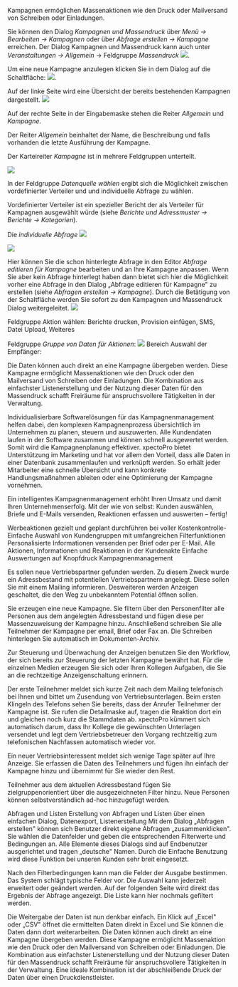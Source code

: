 Kampagnen ermöglichen Massenaktionen wie den Druck oder Mailversand von Schreiben oder Einladungen.

Sie können den Dialog *Kampagnen und Massendruck*  über *Menü → Bearbeiten → Kampagnen* oder über *Abfrage erstellen → Kampagne* erreichen. Der Dialog Kampagnen und Massendruck kann auch unter *Veranstaltungen → Allgemein* → Feldgruppe *Massendruck*  ![](http://xpecto.github.io/docs/img/img_1435065119358.png).

Um eine neue Kampagne anzulegen klicken Sie in dem Dialog auf die Schaltfläche: ![](http://xpecto.github.io/docs/img/img_1421833044056.png).

Auf der linke Seite wird eine Übersicht der bereits bestehenden Kampagnen dargestellt.
![](http://xpecto.github.io/docs/img/img_1434112012527.png)

Auf der rechte Seite in der Eingabemaske stehen die Reiter *Allgemein* und *Kampagne*.



Der Reiter *Allgemein* beinhaltet der Name,  die Beschreibung und falls vorhanden die letzte Ausführung der Kampagne.

Der Karteireiter *Kampagne* ist in mehrere Feldgruppen unterteilt.

![](http://xpecto.github.io/docs/img/img_1426689870428.png)

In der Feldgruppe *Datenquelle wählen* ergibt sich die Möglichkeit zwischen vordefinierter Verteiler und und individuelle Abfrage zu wählen.

Vordefinierter Verteiler ist ein spezieller Bericht der als Verteiler für Kampagnen ausgewählt würde (siehe *Berichte und Adressmuster → Berichte → Kategorien*).


Die *individuelle Abfrage* ![](http://xpecto.github.io/docs/img/img_1435065913280.png)

![](http://xpecto.github.io/docs/img/img_1433863956586.png)

Hier können Sie die schon hinterlegte Abfrage in den Editor *Abfrage editieren für Kampagne* bearbeiten und an Ihre Kampagne anpassen. Wenn Sie aber kein Abfrage  hinterlegt haben dann bietet sich hier die Möglichkeit vorher eine Abfrage in den Dialog „Abfrage editieren für Kampagne" zu erstellen (siehe *Abfragen erstellen → Kampagne*). 
Durch die Betätigung von der Schaltfläche werden Sie sofort zu den Kampagnen und Massendruck Dialog weitergeleitet.
![](http://xpecto.github.io/docs/img/img_1433864762504.png)

Feldgruppe Aktion wählen:
Berichte drucken, Provision einfügen, SMS, Datei Upload, Weiteres

Feldgruppe  *Gruppe von Daten für Aktionen*:
![](http://xpecto.github.io/docs/img/img_1426685469516.png)
Bereich Auswahl der Empfänger:

Die Daten können auch direkt an eine Kampagne übergeben werden. Diese Kampagne ermöglicht Massenaktionen wie den Druck oder den Mailversand von Schreiben oder Einladungen. Die Kombination aus einfachster Listenerstellung und der Nutzung dieser Daten für den Massendruck schafft Freiräume für anspruchsvollere Tätigkeiten in der Verwaltung.

Individualisierbare Softwarelösungen  für das Kampagnenmanagement helfen dabei, den komplexen Kampagnenprozess übersichtlich im Unternehmen zu planen, steuern und auszuwerten. Alle Kundendaten laufen in der Software zusammen und können schnell ausgewertet werden. Somit wird die Kampagnenplanung effektiver.  xpectoPro bietet Unterstützung im Marketing und hat vor allem den Vorteil, dass alle Daten in einer Datenbank zusammenlaufen und verknüpft werden. So erhält jeder Mitarbeiter eine schnelle Übersicht und kann konkrete Handlungsmaßnahmen ableiten oder eine Optimierung der Kampagne vornehmen.

Ein intelligentes Kampagnenmanagement erhöht Ihren Umsatz und damit Ihren Unternehmenserfolg. Mit der  wie von selbst: Kunden auswählen, Briefe und E-Mails versenden, Reaktionen erfassen und auswerten – fertig!

Werbeaktionen gezielt und geplant durchführen bei voller Kostenkontrolle-
Einfache Auswahl von Kundengruppen mit umfangreichen Filterfunktionen
Personalisierte Informationen versenden per Brief oder per E-Mail.
Alle Aktionen, Informationen und Reaktionen in der Kundenakte
Einfache Auswertungen auf Knopfdruck
Kampagnenmanagement


Es sollen neue Vertriebspartner gefunden werden. Zu diesem Zweck wurde ein Adressbestand mit potentiellen Vertriebspartnern angelegt. Diese sollen Sie mit einem Mailing informieren. Desweiteren werden Anzeigen geschaltet, die den Weg zu unbekanntem Potential öffnen sollen. 

Sie erzeugen eine neue Kampagne. Sie filtern über den Personenfilter alle Personen aus dem angelegten Adressbestand und fügen diese per Massenzuweisung der Kampagne hinzu. Anschließend schreiben Sie alle Teilnehmer der Kampagne per email, Brief oder Fax an. Die Schreiben hinterlegen Sie automatisch im Dokumenten-Archiv.

Zur Steuerung und Überwachung der Anzeigen benutzen Sie den Workflow, der sich bereits zur Steuerung der letzten Kampagne bewährt hat. Für die einzelnen Medien erzeugen Sie sich oder Ihren Kollegen Aufgaben, die Sie an die rechtzeitige Anzeigenschaltung erinnern.

Der erste Teilnehmer meldet sich kurze Zeit nach dem Mailing telefonisch bei Ihnen und bittet um Zusendung von Vertriebsunterlagen. Beim ersten Klingeln des Telefons sehen Sie bereits, dass der Anrufer Teilnehmer der Kampagne ist. Sie rufen die Detailmaske auf, tragen die Reaktion dort ein und gleichen noch kurz die Stammdaten ab.  xpectoPro kümmert sich automatisch darum, dass Ihr Kollege die gewünschten Unterlagen versendet und legt dem Vertriebsbetreuer den Vorgang rechtzeitig zum telefonischen Nachfassen automatisch wieder vor.

Ein neuer Vertriebsinteressent meldet sich wenige Tage später auf Ihre Anzeige. Sie erfassen die Daten des Teilnehmers und fügen ihn einfach der Kampagne hinzu und übernimmt für Sie wieder den Rest.

Teilnehmer aus dem aktuellen Adressbestand fügen Sie zielgruppenorientiert über die ausgezeichneten Filter  hinzu. Neue Personen können selbstverständlich ad-hoc hinzugefügt werden.

Abfragen und Listen
Erstellung von Abfragen und Listen über einen einfachen Dialog, Datenexport, Listenerstellung
Mit dem Dialog „Abfragen erstellen" können sich Benutzer direkt eigene Abfragen „zusammenklicken". Sie wählen die Datenfelder und geben die entsprechenden Filterwerte und Bedingungen an. Alle Elemente dieses Dialogs sind auf Endbenutzer ausgerichtet und tragen „deutsche" Namen. Durch die Einfache Benutzung wird diese Funktion bei unseren Kunden sehr breit eingesetzt. 

Nach den Filterbedingungen kann man die Felder der Ausgabe bestimmen. Das System schlägt typische Felder vor. Die Auswahl kann jederzeit erweitert oder geändert werden. Auf der folgenden Seite wird direkt das Ergebnis der Abfrage angezeigt. Die Liste kann hier nochmals gefiltert werden. 

Die Weitergabe der Daten ist nun denkbar einfach. Ein Klick auf „Excel" oder „CSV" öffnet die ermittelten Daten direkt in Excel und Sie können die Daten dann dort weiterarbeiten.
Die Daten können auch direkt an eine Kampagne übergeben werden. Diese Kampagne ermöglicht Massenaktion wie den Druck oder den Mailversand von Schreiben oder Einladungen. Die Kombination aus einfachster Listenerstellung und der Nutzung dieser Daten für den Massendruck schafft Freiräume für anspruchsvollere Tätigkeiten in der Verwaltung. 
Eine ideale Kombination ist der abschleißende Druck der Daten über einen Druckdienstleister.


